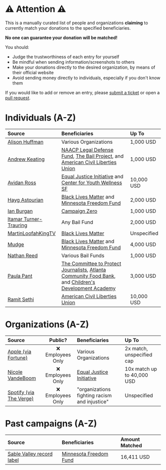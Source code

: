 # :warning: Attention :warning:
This is a manually curated list of people and organizations **claiming** to currently match your donations to the specified beneficiaries.

**No one can guarantee your donation will be matched!**

You should:

- Judge the trustworthiness of each entry for yourself
- Be mindful when sending information/screenshots to others
- Make your donations directly to the desired organization, by means of their official website
- Avoid sending money directly to individuals, especially if you don't know them

If you would like to add or remove an entry, please [submit a ticket](https://github.com/NowMatching/list/issues) or open a [pull request](https://github.com/NowMatching/list/pulls).

# Individuals (A-Z)
| Source | Beneficiaries | Up To |
| :----- | :------------ | :---- |
| [Alison Huffman](https://twitter.com/Alison_Claire/status/1267834876037750784) | Various Organizations | 1,000 USD |
| [Andrew Keating](https://twitter.com/andrewzk/status/1267794649172844544) | [NAACP Legal Defense Fund](https://www.naacpldf.org/), [The Bail Project](https://bailproject.org/), and [American Civil Liberties Union](https://www.aclu.org/) | 1,000 USD |
| [Avidan Ross](https://twitter.com/AvidanRoss/status/1267674998887477250) | [Equal Justice Initiative](https://eji.org/) and [Center for Youth Wellness SF](https://twitter.com/CYWSanFrancisco) | 10,000 USD |
| [Hayg Astourian](https://twitter.com/haygast/status/1267617398841982976) | [Black Lives Matter](https://blacklivesmatter.com/) and [Minnesota Freedom Fund](https://minnesotafreedomfund.org/) | 2,000 USD |
| [Ian Burgan](https://twitter.com/IanBurgan/status/1267795864367529986) | [Campaign Zero](https://www.joincampaignzero.org/) | 1,000 USD |
| [Itamar Turner-Trauring](https://twitter.com/itamarst/status/1267532365620023296) | Any Bail Fund | 2,000 USD |
| [MartinLoofahKingTV](https://twitter.com/MartinLoofah/status/1267608540274782208) | [Black Lives Matter](https://blacklivesmatter.com/) | Unspecified |
| [Mudge](https://twitter.com/dotMudge/status/1267617144470212613) | [Black Lives Matter](https://blacklivesmatter.com/) and [Minnesota Freedom Fund](https://minnesotafreedomfund.org/) | 4,000 USD |
| [Nathan Reed](https://twitter.com/Reedbeta/status/1267618374353219585) | Various Bail Funds | 1,000 USD |
| [Paula Pant](https://twitter.com/AffordAnything/status/1267573966991843328) | [The Committee to Protect Journalists](https://cpj.org/), [Atlanta Community Food Bank](http://www.acfb.org/), and [Children's Development Academy](https://cdakids.org/) | 3,000 USD |
| [Ramit Sethi](https://twitter.com/ramit/status/1267477751818223622) | [American Civil Liberties Union](https://www.aclu.org/) | 10,000 USD |

# Organizations (A-Z)
| Source | Public? | Beneficiaries | Up To |
| :----- | :-----: | :------------ | :---- |
| [Apple (via Fortune)](https://fortune.com/2020/05/31/tim-cook-apple-george-floyd-protest-memo/#freestar-instream-content) | :x: Employees Only | Various Organizations | 2x match, unspecified cap |
| [Nicole VandeBoom](https://twitter.com/NVandeboom/status/1267626797006565376) | :x: Employees Only | [Equal Justice Initiative](https://eji.org/) | 10x match up to 40,000 USD |
| [Spotify (via The Verge)](https://www.theverge.com/2020/6/1/21277501/spotify-blackout-tuesday-george-floyd-racism-police-brutality-violence-protest#WRCESy) | :x: Employees Only | "organizations fighting racism and injustice" | Unspecified |

# Past campaigns (A-Z)
| Source | Beneficiaries | Amount Matched |
| :----- | :------------ | :------------- |
| [Sable Valley record label](https://twitter.com/RLGRIME/status/1266947149033385984) | [Minnesota Freedom Fund](https://minnesotafreedomfund.org/) | 16,411 USD |
